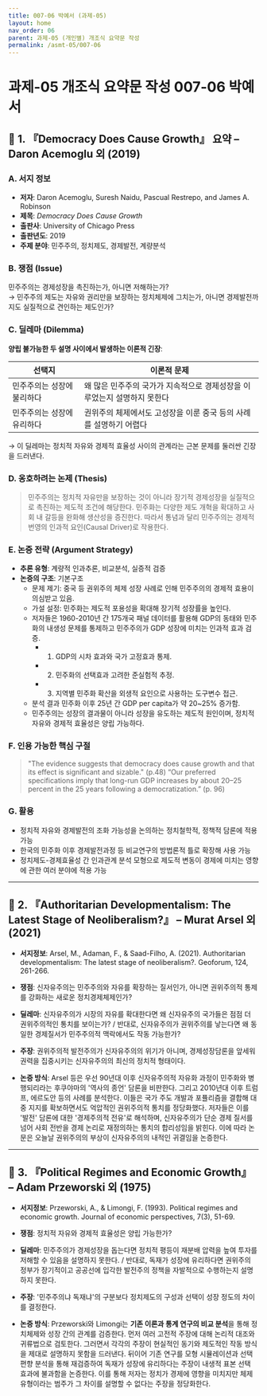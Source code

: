 ```yaml
---
title: 007-06 박예서 (과제-05)
layout: home
nav_order: 06
parent: 과제-05 (개인별) 개조식 요약문 작성
permalink: /asmt-05/007-06
---
```


# 과제-05 개조식 요약문 작성 007-06 박예서 

## 📘 1. 『Democracy Does Cause Growth』 요약 – Daron Acemoglu 외 (2019)

### A. 서지 정보  
- **저자**: Daron Acemoglu, Suresh Naidu, Pascual Restrepo, and James A. Robinson
- **제목**: *Democracy Does Cause Growth*  
- **출판사**: University of Chicago Press  
- **출판년도**: 2019 
- **주제 분야**: 민주주의, 정치제도, 경제발전, 계량분석


### B. 쟁점 (Issue)  
민주주의는 경제성장을 촉진하는가, 아니면 저해하는가?  
→ 민주주의 제도는 자유와 권리만을 보장하는 정치체제에 그치는가, 아니면 경제발전까지도 실질적으로 견인하는 제도인가?


### C. 딜레마 (Dilemma)  
**양립 불가능한 두 설명 사이에서 발생하는 이론적 긴장**:

| 선택지 | 이론적 문제 |
|--------|-------------|
| 민주주의는 성장에 불리하다 | 왜 많은 민주주의 국가가 지속적으로 경제성장을 이루었는지 설명하지 못한다 |
| 민주주의는 성장에 유리하다 | 권위주의 체제에서도 고성장을 이룬 중국 등의 사례를 설명하기 어렵다 |

→ 이 딜레마는 정치적 자유와 경제적 효율성 사이의 관계라는 근본 문제를 둘러싼 긴장을 드러낸다.


### D. 옹호하려는 논제 (Thesis)  
> 민주주의는 정치적 자유만을 보장하는 것이 아니라 장기적 경제성장을 실질적으로 촉진하는 제도적 조건에 해당한다. 민주화는 다양한 제도 개혁을 확대하고 사회 내 갈등을 완화해 생산성을 증진한다. 따라서 통념과 달리 민주주의는 경제적 번영의 인과적 요인(Causal Driver)로 작용한다.

### E. 논증 전략 (Argument Strategy)  
- **추론 유형**: 계량적 인과추론, 비교분석, 실증적 검증  
- **논증의 구조**:
  기본구조
  - 문제 제기: 중국 등 권위주의 체제 성장 사례로 인해 민주주의의 경제적 효용이 의심받고 있음.
  - 가설 설정: 민주화는 제도적 포용성을 확대해 장기적 성장률을 높인다.
  - 저자들은 1960-2010년 간 175개국 패널 데이터를 활용해 GDP의 동태와 민주화의 내생성 문제를 통제하고 민주주의가 GDP 성장에 미치는 인과적 효과 검증.
    - 1. GDP의 시차 효과와 국가 고정효과 통제.
    - 2. 민주화의 선택효과 고려한 준실험적 추정.
    - 3. 지역별 민주화 확산을 외생적 요인으로 사용하는 도구변수 접근.
  - 분석 결과 민주화 이후 25년 간 GDP per capita가 약 20~25% 증가함.
  - 민주주의는 성장의 결과물이 아니라 성장을 유도하는 제도적 원인이며, 정치적 자유와 경제적 효율성은 양립 가능하다.


### F. 인용 가능한 핵심 구절
> "The evidence suggests that democracy does cause growth and that its effect is significant and sizable." (p.48)
> “Our preferred specifications imply that long-run GDP increases by about 20–25 percent in the 25 years following a democratization.” (p. 96)


### G. 활용
- 정치적 자유와 경제발전의 조화 가능성을 논의하는 정치철학적, 정책적 담론에 적용 가능
- 한국의 민주화 이후 경제발전과정 등 비교연구의 방법론적 틀로 확장해 사용 가능
- 정치제도-경제효율성 간 인과관계 분석 모형으로 제도적 변동이 경제에 미치는 영향에 관한 여러 분야에 적용 가능

---

## 📘 2. 『Authoritarian Developmentalism: The Latest Stage of Neoliberalism?』 – Murat Arsel 외 (2021)

- **서지정보**: Arsel, M., Adaman, F., & Saad-Filho, A. (2021). Authoritarian developmentalism: The latest stage of neoliberalism?. Geoforum, 124, 261-266.

- **쟁점**: 신자유주의는 민주주의와 자유를 확장하는 질서인가, 아니면 권위주의적 통제를 강화하는 새로운 정치경제체제인가?
- **딜레마**: 신자유주의가 시장의 자유를 확대한다면 왜 신자유주의 국가들은 점점 더 권위주의적인 통치를 보이는가? / 반대로, 신자유주의가 권위주의를 낳는다면 왜 동일한 경제질서가 민주주의적 맥락에서도 작동 가능한가?  
- **주장**: 권위주의적 발전주의가 신자유주의의 위기가 아니며, 경제성장담론을 앞세워 권력을 집중시키는 신자유주의의 최신의 정치적 형태이다.
- **논증 방식**: Arsel 등은 우선 90년대 이후 신자유주의적 자유화 과정이 민주화와 병행되리라는 후쿠야마의 '역사의 종언' 담론을 비판한다. 그리고 2010년대 이후 트럼프, 에르도안 등의 사례를 분석한다. 이들은 국가 주도 개발과 포퓰리즘을 결합해 대중 지지를 확보하면서도 억압적인 권위주의적 통치를 정당화했다. 저자들은 이를 '발전' 담론에 대한 '경제주의적 전유'로 해석하며, 신자유주의가 단순 경제 질서를 넘어 사회 전반을 경제 논리로 재정의하는 통치의 합리성임을 밝힌다. 이에 따라 논문은 오늘날 권위주의의 부상이 신자유주의의 내적인 귀결임을 논증한다.

---

## 📘 3. 『Political Regimes and Economic Growth』 – Adam Przeworski 외 (1975)

- **서지정보**: Przeworski, A., & Limongi, F. (1993). Political regimes and economic growth. Journal of economic perspectives, 7(3), 51-69.

- **쟁점**: 정치적 자유와 경제적 효율성은 양립 가능한가?
- **딜레마**: 민주주의가 경제성장을 돕는다면 정치적 평등이 재분배 압력을 높여 투자를 저해할 수 있음을 설명하지 못한다. / 반대로, 독재가 성장에 유리하다면 권위주의 정부가 장기적이고 공공선에 입각한 발전주의 정책을 자발적으로 수행하는지 설명하지 못한다.
- **주장**: '민주주의냐 독재냐'의 구분보다 정치제도의 구성과 선택이 성장 정도의 차이를 결정한다.
- **논증 방식**: Przeworski와 Limongi는 **기존 이론과 통계 연구의 비교 분석**을 통해 정치체제와 성장 간의 관계를 검증한다. 먼저 여러 고전적 주장에 대해 논리적 대조와 귀류법으로 검토한다. 그러면서 각각의 주장이 현실적인 동기와 제도적인 작동 방식을 제대로 설명하지 못함을 드러낸다. 뒤이어 기존 연구를 모형 시뮬레이션과 선택편향 분석을 통해 재검증하여 독재가 성장에 유리하다는 주장이 내생적 표본 선택 효과에 불과함을 논증한다. 이를 통해 저자는 정치가 경제에 영향을 미치지만 체제 유형이라는 범주가 그 차이를 설명할 수 없다는 주장을 정당화한다.
